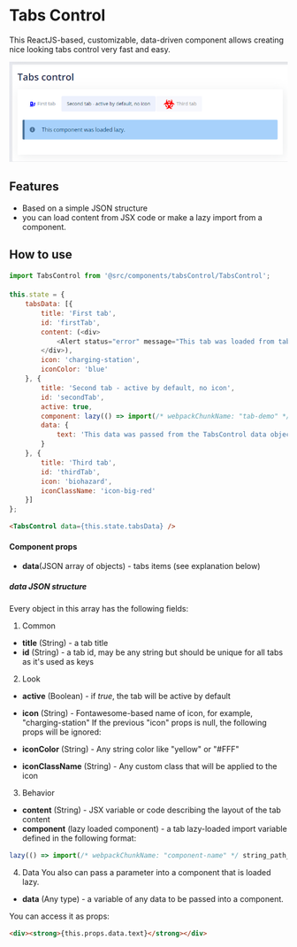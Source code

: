 # Tabs Control
This ReactJS-based, customizable, data-driven component allows creating nice looking tabs control very fast and easy.

![Tabs control](https://github.com/saasforge/saas-forge-public-docs/blob/master/TabsControl.png?raw=true)

## Features
- Based on a simple JSON structure
- you can load content from JSX code or make a lazy import from a component.

## How to use

```javascript
import TabsControl from '@src/components/tabsControl/TabsControl';

this.state = {
    tabsData: [{
        title: 'First tab',
        id: 'firstTab',
        content: (<div>
            <Alert status="error" message="This tab was loaded from tab data item's content." />
        </div>),
        icon: 'charging-station',
        iconColor: 'blue'
    }, {
        title: 'Second tab - active by default, no icon',
        id: 'secondTab',
        active: true,
        component: lazy(() => import(/* webpackChunkName: "tab-demo" */ '@src/modules/componentsDemo/DemoLazyComponent')),
        data: {
            text: 'This data was passed from the TabsControl data object'
        }
    }, {
        title: 'Third tab',
        id: 'thirdTab',
        icon: 'biohazard',
        iconClassName: 'icon-big-red'
    }]
};
```

```html
<TabsControl data={this.state.tabsData} />
```

#### Component props
- **data**(JSON array of objects) - tabs items (see explanation below)

##### data JSON structure

Every object in this array has the following fields:
1. Common

- **title** (String) - a tab title
- **id** (String) - a tab id, may be any string but should be unique for all tabs as it's used as keys

2. Look

- **active** (Boolean) - if *true*, the tab will be active by default 
- **icon** (String) - Fontawesome-based name of icon, for example, "charging-station"
If the previous "icon" props is null, the following props will be ignored:

- **iconColor** (String) - Any string color like "yellow" or "#FFF"
- **iconClassName** (String) - Any custom class that will be applied to the icon

3. Behavior

- **content** (String) - JSX variable or code describing the layout of the tab content
- **component** (lazy loaded component) - a tab lazy-loaded import variable defined in the following format:
```javascript
lazy(() => import(/* webpackChunkName: "component-name" */ string_path_to_component))
```

4. Data
You also can pass a parameter into a component that is loaded lazy. 
- **data** (Any type) - a variable of any data to be passed into a component.

You can access it as props:

```html
<div><strong>{this.props.data.text}</strong></div>
```
